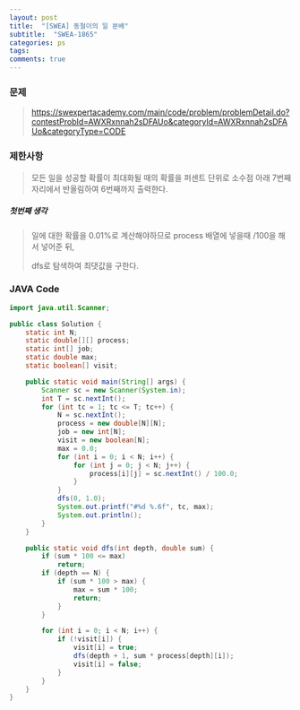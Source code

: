 ```yaml
---
layout: post
title:  "[SWEA] 동철이의 일 분배"
subtitle:  "SWEA-1865"
categories: ps
tags: 
comments: true
---
```




### 문제

>   https://swexpertacademy.com/main/code/problem/problemDetail.do?contestProbId=AWXRxnnah2sDFAUo&categoryId=AWXRxnnah2sDFAUo&categoryType=CODE 



### 제한사항

>  모든 일을 성공할 확률이 최대화될 때의 확률을 퍼센트 단위로 소수점 아래 7번째 자리에서 반올림하여 6번째까지 출력한다. 

##### 첫번째 생각

> 일에 대한 확률을 0.01%로 계산해야하므로  process 배열에 넣을때 /100을 해서 넣어준 뒤,
>
> dfs로 탐색하여 최댓값을 구한다.



### JAVA Code

```java
import java.util.Scanner;

public class Solution {
	static int N;
	static double[][] process;
	static int[] job;
	static double max;
	static boolean[] visit;

	public static void main(String[] args) {
		Scanner sc = new Scanner(System.in);
		int T = sc.nextInt();
		for (int tc = 1; tc <= T; tc++) {
			N = sc.nextInt();
			process = new double[N][N];
			job = new int[N];
			visit = new boolean[N];
			max = 0.0;
			for (int i = 0; i < N; i++) {
				for (int j = 0; j < N; j++) {
					process[i][j] = sc.nextInt() / 100.0;
				}
			}
			dfs(0, 1.0);
			System.out.printf("#%d %.6f", tc, max);
			System.out.println();
		}
	}

	public static void dfs(int depth, double sum) {
		if (sum * 100 <= max)
			return;
		if (depth == N) {
			if (sum * 100 > max) {
				max = sum * 100;
				return;
			}
		}

		for (int i = 0; i < N; i++) {
			if (!visit[i]) {
				visit[i] = true;
				dfs(depth + 1, sum * process[depth][i]);
				visit[i] = false;
			}
		}
	}
}

```

